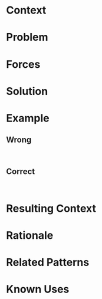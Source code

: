 # Context

# Problem

# Forces

# Solution

# Example

## Wrong
```Solidity 


```
## Correct
```Solidity 


```
# Resulting Context

# Rationale

# Related Patterns

# Known Uses
